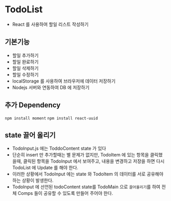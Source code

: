 # TodoList

- React 를 사용하여 할일 리스트 작성하기

## 기본기능

- 할일 추가하기
- 할일 완료하기
- 할일 삭제하기
- 할일 수정하기
- localStorage 를 사용하여 브라우저에 데이터 저장하기
- Nodejs 서버와 연동하여 DB 에 저장하기

## 추가 Dependency

`npm install moment`
`npm install react-uuid`

## state 끌어 올리기

- TodoInput.js 에는 ToddoContent state 가 있다
- 단순히 insert 만 추가할때는 별 문제가 없지만, TodoItem 에 있는 항목을 클릭했을때, 클릭된 항목을 TodoInput 에서 보여주고, 내용을 변경하고 저장을 하면 다시 TodoList 에 Update 를 해야 한다.
- 이러한 상황에서 TodoInput 에는 state 와 TodoItem 의 데이터를 서로 공유해야 하는 상황이 발생한다.
- TodoInput 에 선언된 todoContent state를 TodoMain 으로 `끌어올리기`를 하여 전체 Comps 들이 공유할 수 있도록 만들어 주어야 한다.
